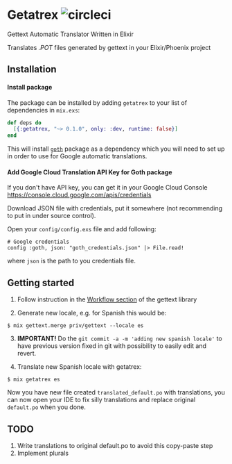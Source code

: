 # Getatrex ![circleci](https://circleci.com/gh/alexfilatov/getatrex.svg?style=shield)

Gettext Automatic Translator Written in Elixir

Translates *.POT* files generated by gettext in your Elixir/Phoenix project

## Installation

#### Install package

The package can be installed by adding `getatrex` to your list of dependencies in `mix.exs`:

```elixir
def deps do
  [{:getatrex, "~> 0.1.0", only: :dev, runtime: false}]
end
```

This will install [`goth`](https://github.com/peburrows/goth) package as a dependency which you will need to set up in order to use for Google automatic translations.

#### Add Google Cloud Translation API Key for Goth package

If you don't have API key, you can get it in your Google Cloud Console https://console.cloud.google.com/apis/credentials

Download JSON file with credentials, put it somewhere (not recommending to put in under source control).

Open your `config/config.exs` file and add following:
```
# Google credentials
config :goth, json: "goth_credentials.json" |> File.read!

```  
where `json` is the path to you credentials file.

## Getting started

1. Follow instruction in the [Workflow section](https://github.com/elixir-lang/gettext#workflow) of the gettext library

2. Generate new locale, e.g. for Spanish this would be:
```
$ mix gettext.merge priv/gettext --locale es
```
3. **IMPORTANT!** Do the `git commit -a -m 'adding new spanish locale'` to have previous version fixed in git with possibility to easily edit and revert.

4. Translate new Spanish locale with getatrex:
```
$ mix getatrex es
```

Now you have new file created `translated_default.po` with translations, you can now open your IDE to fix silly translations and replace original `default.po` when you done.

## TODO

1. Write translations to original default.po to avoid this copy-paste step
2. Implement plurals
